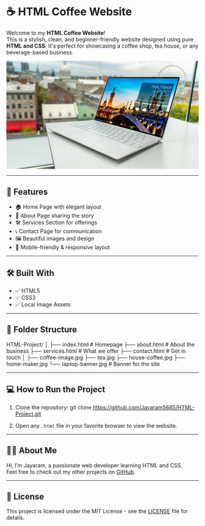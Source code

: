 # ☕ HTML Coffee Website

Welcome to my **HTML Coffee Website**!  
This is a stylish, clean, and beginner-friendly website designed using pure **HTML and CSS**. It's perfect for showcasing a coffee shop, tea house, or any beverage-based business.

![Banner](./laptop-banner.jpg)

---

## 🚀 Features

- 🏠 Home Page with elegant layout  
- 📖 About Page sharing the story  
- 🛠️ Services Section for offerings  
- 📞 Contact Page for communication  
- 🖼️ Beautiful images and design  
- 📱 Mobile-friendly & responsive layout  

---

## 🛠️ Built With

- ✅ HTML5  
- ✅ CSS3  
- ✅ Local Image Assets  

---

## 📁 Folder Structure

HTML-Project/
│
├── index.html # Homepage
├── about.html # About the business
├── services.html # What we offer
├── contact.html # Get in touch
│
├── coffee-image.jpg
├── tea.jpg
├── house-coffee.jpg
├── home-maker.jpg
└── laptop-banner.jpg # Banner for the site

---

## 💻 How to Run the Project

1. Clone the repository:
git clone https://github.com/Jayaram5685/HTML-Project.git

2. Open any `.html` file in your favorite browser to view the website.

---

## 🙋‍♂️ About Me

Hi, I’m Jayaram, a passionate web developer learning HTML and CSS.  
Feel free to check out my other projects on [GitHub](https://github.com/Jayaram5685).

---

## 📄 License

This project is licensed under the MIT License - see the [LICENSE](LICENSE) file for details.

